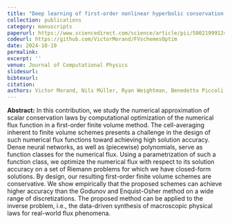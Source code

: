 ```yaml
---
title: "Deep learning of first-order nonlinear hyperbolic conservation law solvers"
collection: publications
category: manuscripts
paperurl: https://www.sciencedirect.com/science/article/pii/S0021999124003632
codeurl: https://github.com/VictorMorand/FVschemesOptim
date: 2024-10-10
permalink: 
excerpt: ''
venue: Journal of Computational Physics
slidesurl: 
bibtexurl: 
citation: 
authors: Victor Morand, Nils Müller, Ryan Weightman, Benedetto Piccoli, Alexander Keimer, Alexandre M. Bayen
---
```


**Abstract:** In this contribution, we study the numerical approximation of scalar conservation laws by
computational optimization of the numerical flux function in a first-order finite volume method.
The cell-averaging inherent to finite volume schemes presents a challenge in the design of
such numerical flux functions toward achieving high solution accuracy. Dense neural networks,
as well as (piecewise) polynomials, serve as function classes for the numerical flux. Using a
parametrization of such a function class, we optimize the numerical flux with respect to its
solution accuracy on a set of Riemann problems for which we have closed-form solutions. By
design, our resulting first-order finite volume schemes are conservative.
We show empirically that the proposed schemes can achieve higher accuracy than the Godunov
and Enquist-Osher method on a wide range of discretizations.
The proposed method can be applied to the inverse problem, i.e., the data-driven synthesis of
macroscopic physical laws for real-world flux phenomena.


